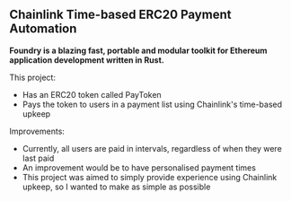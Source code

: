 ## Chainlink Time-based ERC20 Payment Automation

**Foundry is a blazing fast, portable and modular toolkit for Ethereum application development written in Rust.**

This project:

- Has an ERC20 token called PayToken
- Pays the token to users in a payment list using Chainlink's time-based upkeep

Improvements:
- Currently, all users are paid in intervals, regardless of when they were last paid
- An improvement would be to have personalised payment times
- This project was aimed to simply provide experience using Chainlink upkeep, so I wanted to make as simple as possible